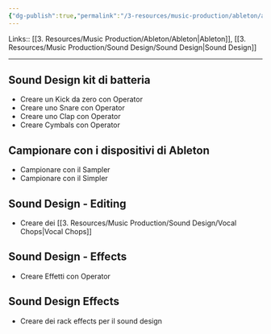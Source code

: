 ```yaml
---
{"dg-publish":true,"permalink":"/3-resources/music-production/ableton/ableton-sound-design/","tags":["type/note"]}
---
```


Links:: [[3. Resources/Music Production/Ableton/Ableton\|Ableton]], [[3. Resources/Music Production/Sound Design/Sound Design\|Sound Design]]

---
## Sound Design kit di batteria

- Creare un Kick da zero con Operator
- Creare uno Snare con Operator
- Creare uno Clap con Operator
- Creare Cymbals con Operator

## Campionare con i dispositivi di Ableton

- Campionare con il Sampler
- Campionare con il Simpler

## Sound Design - Editing

- Creare dei [[3. Resources/Music Production/Sound Design/Vocal Chops\|Vocal Chops]]

## Sound Design - Effects

- Creare Effetti con Operator

## Sound Design Effects

- Creare dei rack effects per il sound design
